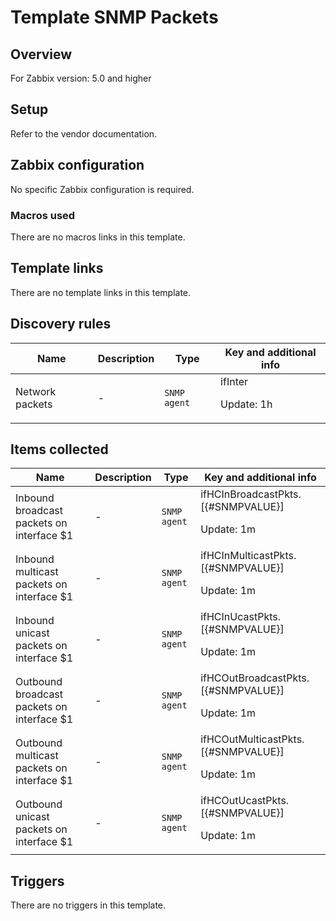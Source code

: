 # Template SNMP Packets

## Overview

For Zabbix version: 5.0 and higher

## Setup

Refer to the vendor documentation.

## Zabbix configuration

No specific Zabbix configuration is required.

### Macros used

There are no macros links in this template.

## Template links

There are no template links in this template.

## Discovery rules

|Name|Description|Type|Key and additional info|
|----|-----------|----|----|
|Network packets|<p>-</p>|`SNMP agent`|ifInter<p>Update: 1h</p>|
## Items collected

|Name|Description|Type|Key and additional info|
|----|-----------|----|----|
|Inbound broadcast packets on interface $1|<p>-</p>|`SNMP agent`|ifHCInBroadcastPkts.[{#SNMPVALUE}]<p>Update: 1m</p>|
|Inbound multicast packets on interface $1|<p>-</p>|`SNMP agent`|ifHCInMulticastPkts.[{#SNMPVALUE}]<p>Update: 1m</p>|
|Inbound unicast packets on interface $1|<p>-</p>|`SNMP agent`|ifHCInUcastPkts.[{#SNMPVALUE}]<p>Update: 1m</p>|
|Outbound broadcast packets on interface $1|<p>-</p>|`SNMP agent`|ifHCOutBroadcastPkts.[{#SNMPVALUE}]<p>Update: 1m</p>|
|Outbound multicast packets on interface $1|<p>-</p>|`SNMP agent`|ifHCOutMulticastPkts.[{#SNMPVALUE}]<p>Update: 1m</p>|
|Outbound unicast packets on interface $1|<p>-</p>|`SNMP agent`|ifHCOutUcastPkts.[{#SNMPVALUE}]<p>Update: 1m</p>|
## Triggers

There are no triggers in this template.

